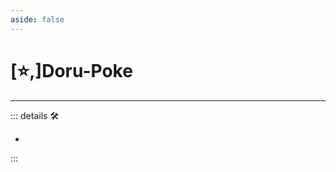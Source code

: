 ```yaml
---
aside: false
---
```

# [⭐,]<labor>Doru</labor>-Poke

---

<!-- =================================================== -->
<!-- =================================================== -->
<!-- =================================================== -->
<!-- =================================================== -->
<!-- =================================================== -->
::: details 🛠

-

:::
